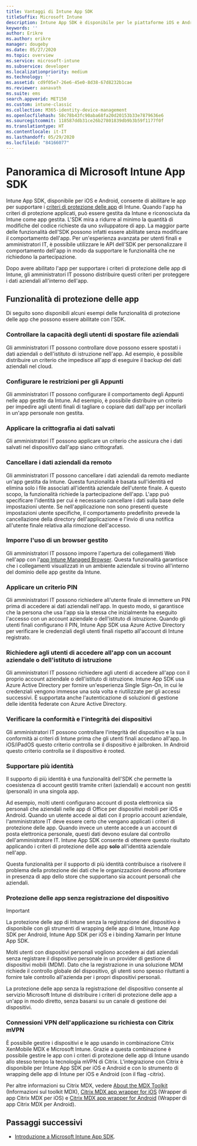 ```yaml
---
title: Vantaggi di Intune App SDK
titleSuffix: Microsoft Intune
description: Intune App SDK è disponibile per le piattaforme iOS e Android e abilita le funzionalità di gestione di app per dispositivi mobili con Microsoft Intune.
keywords: ''
author: Erikre
ms.author: erikre
manager: dougeby
ms.date: 05/27/2020
ms.topic: overview
ms.service: microsoft-intune
ms.subservice: developer
ms.localizationpriority: medium
ms.technology: ''
ms.assetid: cd9f05e7-26e6-45e0-8d38-67d8232b1cae
ms.reviewer: aanavath
ms.suite: ems
search.appverid: MET150
ms.custom: intune-classic
ms.collection: M365-identity-device-management
ms.openlocfilehash: 58c78b43fc90aba68fa20d20153b33e7879636e6
ms.sourcegitcommit: 118587ddb31ce26b27801839db9b3b59f1177f0f
ms.translationtype: HT
ms.contentlocale: it-IT
ms.lasthandoff: 05/29/2020
ms.locfileid: "84166077"
---
```

# <a name="microsoft-intune-app-sdk-overview"></a>Panoramica di Microsoft Intune App SDK
Intune App SDK, disponibile per iOS e Android, consente di abilitare le app per supportare i [criteri di protezione delle app](../apps/app-protection-policy.md) di Intune. Quando l'app ha criteri di protezione applicati, può essere gestita da Intune e riconosciuta da Intune come app gestita. L'SDK mira a ridurre al minimo la quantità di modifiche del codice richieste da uno sviluppatore di app. La maggior parte delle funzionalità dell'SDK possono infatti essere abilitate senza modificare il comportamento dell'app. Per un'esperienza avanzata per utenti finali e amministratori IT, è possibile utilizzare le API dell'SDK per personalizzare il comportamento dell'app in modo da supportare le funzionalità che ne richiedono la partecipazione.

Dopo avere abilitato l'app per supportare i criteri di protezione delle app di Intune, gli amministratori IT possono distribuire questi criteri per proteggere i dati aziendali all'interno dell'app.

## <a name="app-protection-features"></a>Funzionalità di protezione delle app

Di seguito sono disponibili alcuni esempi delle funzionalità di protezione delle app che possono essere abilitate con l'SDK.

### <a name="control-users-ability-to-move-corporate-files"></a>Controllare la capacità degli utenti di spostare file aziendali
Gli amministratori IT possono controllare dove possono essere spostati i dati aziendali o dell'istituto di istruzione nell'app. Ad esempio, è possibile distribuire un criterio che impedisce all'app di eseguire il backup dei dati aziendali nel cloud.

### <a name="configure-clipboard-restrictions"></a>Configurare le restrizioni per gli Appunti
Gli amministratori IT possono configurare il comportamento degli Appunti nelle app gestite da Intune. Ad esempio, è possibile distribuire un criterio per impedire agli utenti finali di tagliare o copiare dati dall'app per incollarli in un'app personale non gestita.

### <a name="enforce-encryption-on-saved-data"></a>Applicare la crittografia ai dati salvati
Gli amministratori IT possono applicare un criterio che assicura che i dati salvati nel dispositivo dall'app siano crittografati.

### <a name="remotely-wipe-corporate-data"></a>Cancellare i dati aziendali da remoto
Gli amministratori IT possono cancellare i dati aziendali da remoto mediante un'app gestita da Intune. Questa funzionalità è basata sull'identità ed elimina solo i file associati all'identità aziendale dell'utente finale. A questo scopo, la funzionalità richiede la partecipazione dell'app. L'app può specificare l'identità per cui è necessario cancellare i dati sulla base delle impostazioni utente. Se nell'applicazione non sono presenti queste impostazioni utente specifiche, il comportamento predefinito prevede la cancellazione della directory dell'applicazione e l'invio di una notifica all'utente finale relativa alla rimozione dell'accesso.

### <a name="enforce-the-use-of-a-managed-browser"></a>Imporre l'uso di un browser gestito
Gli amministratori IT possono imporre l'apertura dei collegamenti Web nell'app con l'[app Intune Managed Browser](../apps/app-configuration-managed-browser.md). Questa funzionalità garantisce che i collegamenti visualizzati in un ambiente aziendale si trovino all'interno del dominio delle app gestite da Intune.

### <a name="enforce-a-pin-policy"></a>Applicare un criterio PIN
Gli amministratori IT possono richiedere all'utente finale di immettere un PIN prima di accedere ai dati aziendali nell'app. In questo modo, si garantisce che la persona che usa l'app sia la stessa che inizialmente ha eseguito l'accesso con un account aziendale o dell'istituto di istruzione. Quando gli utenti finali configurano il PIN, Intune App SDK usa Azure Active Directory per verificare le credenziali degli utenti finali rispetto all'account di Intune registrato.

### <a name="require-users-to-sign-in-with-a-work-or-school-account-for-app-access"></a>Richiedere agli utenti di accedere all'app con un account aziendale o dell'istituto di istruzione
Gli amministratori IT possono richiedere agli utenti di accedere all'app con il proprio account aziendale o dell'istituto di istruzione. Intune App SDK usa Azure Active Directory per fornire un'esperienza Single Sign-On, in cui le credenziali vengono immesse una sola volta e riutilizzate per gli accessi successivi. È supportata anche l'autenticazione di soluzioni di gestione delle identità federate con Azure Active Directory.

### <a name="check-device-health-and-compliance"></a>Verificare la conformità e l'integrità dei dispositivi
Gli amministratori IT possono controllare l'integrità del dispositivo e la sua conformità ai criteri di Intune prima che gli utenti finali accedano all'app. In iOS/iPadOS questo criterio controlla se il dispositivo è jailbroken. In Android questo criterio controlla se il dispositivo è rooted.

### <a name="support-multi-identity"></a>Supportare più identità
Il supporto di più identità è una funzionalità dell'SDK che permette la coesistenza di account gestiti tramite criteri (aziendali) e account non gestiti (personali) in una singola app.

Ad esempio, molti utenti configurano account di posta elettronica sia personali che aziendali nelle app di Office per dispositivi mobili per iOS e Android. Quando un utente accede ai dati con il proprio account aziendale, l'amministratore IT deve essere certo che vengano applicati i criteri di protezione delle app. Quando invece un utente accede a un account di posta elettronica personale, questi dati devono esulare dal controllo dell'amministratore IT. Intune App SDK consente di ottenere questo risultato applicando i criteri di protezione delle app **solo** all'identità aziendale nell'app.

Questa funzionalità per il supporto di più identità contribuisce a risolvere il problema della protezione dei dati che le organizzazioni devono affrontare in presenza di app dello store che supportano sia account personali che aziendali.
 
### <a name="app-protection-without-device-enrollment"></a>Protezione delle app senza registrazione del dispositivo

>[!IMPORTANT]
>La protezione delle app di Intune senza la registrazione del dispositivo è disponibile con gli strumenti di wrapping delle app di Intune, Intune App SDK per Android, Intune App SDK per iOS e i binding Xamarin per Intune App SDK.

Molti utenti con dispositivi personali vogliono accedere ai dati aziendali senza registrare il dispositivo personale in un provider di gestione di dispositivi mobili (MDM). Dato che la registrazione in una soluzione MDM richiede il controllo globale del dispositivo, gli utenti sono spesso riluttanti a fornire tale controllo all'azienda per i propri dispositivi personali.

La protezione delle app senza la registrazione del dispositivo consente al servizio Microsoft Intune di distribuire i criteri di protezione delle app a un'app in modo diretto, senza basarsi su un canale di gestione dei dispositivi.

### <a name="on-demand-application-vpn-connections-with-citrix-mvpn"></a>Connessioni VPN dell'applicazione su richiesta con Citrix mVPN 
È possibile gestire i dispositivi e le app usando in combinazione Citrix XenMobile MDX e Microsoft Intune. Grazie a questa combinazione è possibile gestire le app con i criteri di protezione delle app di Intune usando allo stesso tempo la tecnologia mVPN di Citrix. L'integrazione con Citrix è disponibile per Intune App SDK per iOS e Android e con lo strumento di wrapping delle app di Intune per iOS e Android (con il flag -citrix).
 
Per altre informazioni su Citrix MDX, vedere [About the MDX Toolkit](https://docs.citrix.com/en-us/mdx-toolkit/10/about-mdx-toolkit.html) (Informazioni sul toolkit MDX), [Citrix MDX app wrapper for iOS](https://docs.citrix.com/en-us/mdx-toolkit/10/xmob-mdx-kit-app-wrap-ios.html) (Wrapper di app Citrix MDX per iOS) e [Citrix MDX app wrapper for Android](https://docs.citrix.com/en-us/mdx-toolkit/10/xmob-mdx-kit-app-wrap-android.html) (Wrapper di app Citrix MDX per Android).

## <a name="next-steps"></a>Passaggi successivi

- [Introduzione a Microsoft Intune App SDK](app-sdk-get-started.md).
